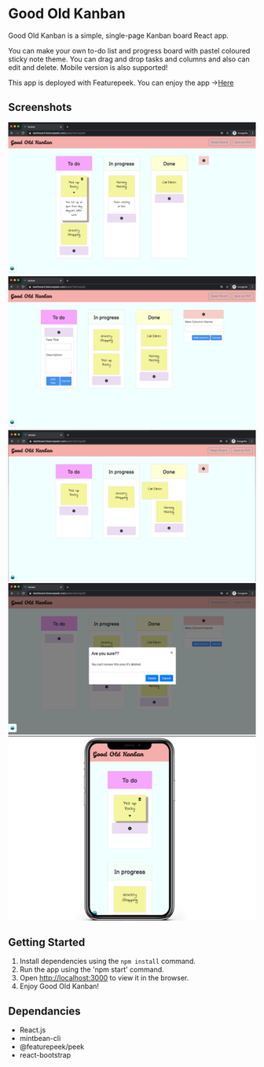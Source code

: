 # Good Old Kanban

Good Old Kanban is a simple, single-page Kanban board React app.

You can make your own to-do list and progress board with pastel coloured sticky note theme. You can drag and drop tasks and columns and also can edit and delete. Mobile version is also supported!
 
This app is deployed with Featurepeek. You can enjoy the app ->[Here](https://dashboard.featurepeek.com/peek/1jwhvqyk#/)


## Screenshots

![Screenshot of desktop size](https://github.com/jessicaseo83/kanban/blob/master/docs/GOK-with%20tasks.png?raw=true)
![Screenshot of add task and column](https://github.com/jessicaseo83/kanban/blob/master/docs/GOK-add_tasks_columns.png?raw=true)
![Screenshot of drag task](https://github.com/jessicaseo83/kanban/blob/master/docs/GOK-move_task.png?raw=true)
![Screenshot of alert message ](https://github.com/jessicaseo83/kanban/blob/master/docs/GOK-alertmsg.png?raw=true)
![Screenshot of mobile](https://github.com/jessicaseo83/kanban/blob/master/docs/GOK-mobile.png?raw=true)


## Getting Started

1. Install dependencies using the `npm install` command.
2. Run the app using the 'npm start' command.
3. Open [http://localhost:3000](http://localhost:3000) to view it in the browser.
4. Enjoy Good Old Kanban!


## Dependancies

- React.js
- mintbean-cli
- @featurepeek/peek
- react-bootstrap
